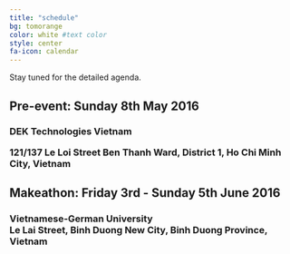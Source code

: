```yaml
---
title: "schedule"
bg: tomorange 
color: white #text color
style: center
fa-icon: calendar 
---
```


Stay tuned for the detailed agenda.

<h2>Pre-event: Sunday 8th May 2016</h2>

<h3> 
<b>
DEK Technologies Vietnam 
</b>
<br/> 

121/137 Le Loi Street Ben Thanh Ward, District 1, Ho Chi Minh City, Vietnam
</h3>



<h2>Makeathon: Friday 3rd - Sunday 5th June 2016</h2>

<h3>
<b>
Vietnamese-German University 
</b> <br/> 
Le Lai Street, Binh Duong New City, Binh Duong Province, Vietnam

</h3>


